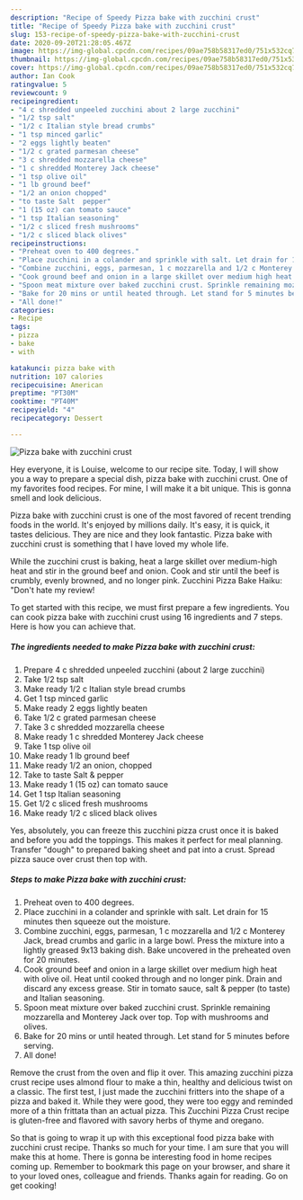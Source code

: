 ```yaml
---
description: "Recipe of Speedy Pizza bake with zucchini crust"
title: "Recipe of Speedy Pizza bake with zucchini crust"
slug: 153-recipe-of-speedy-pizza-bake-with-zucchini-crust
date: 2020-09-20T21:28:05.467Z
image: https://img-global.cpcdn.com/recipes/09ae758b58317ed0/751x532cq70/pizza-bake-with-zucchini-crust-recipe-main-photo.jpg
thumbnail: https://img-global.cpcdn.com/recipes/09ae758b58317ed0/751x532cq70/pizza-bake-with-zucchini-crust-recipe-main-photo.jpg
cover: https://img-global.cpcdn.com/recipes/09ae758b58317ed0/751x532cq70/pizza-bake-with-zucchini-crust-recipe-main-photo.jpg
author: Ian Cook
ratingvalue: 5
reviewcount: 9
recipeingredient:
- "4 c shredded unpeeled zucchini about 2 large zucchini"
- "1/2 tsp salt"
- "1/2 c Italian style bread crumbs"
- "1 tsp minced garlic"
- "2 eggs lightly beaten"
- "1/2 c grated parmesan cheese"
- "3 c shredded mozzarella cheese"
- "1 c shredded Monterey Jack cheese"
- "1 tsp olive oil"
- "1 lb ground beef"
- "1/2 an onion chopped"
- "to taste Salt  pepper"
- "1 (15 oz) can tomato sauce"
- "1 tsp Italian seasoning"
- "1/2 c sliced fresh mushrooms"
- "1/2 c sliced black olives"
recipeinstructions:
- "Preheat oven to 400 degrees."
- "Place zucchini in a colander and sprinkle with salt. Let drain for 15 minutes then squeeze out the moisture."
- "Combine zucchini, eggs, parmesan, 1 c mozzarella and 1/2 c Monterey Jack, bread crumbs and garlic in a large bowl. Press the mixture into a lightly greased 9x13 baking dish. Bake uncovered in the preheated oven for 20 minutes."
- "Cook ground beef and onion in a large skillet over medium high heat with olive oil. Heat until cooked through and no longer pink. Drain and discard any excess grease. Stir in tomato sauce, salt &amp; pepper (to taste) and Italian seasoning."
- "Spoon meat mixture over baked zucchini crust. Sprinkle remaining mozzarella and Monterey Jack over top. Top with mushrooms and olives."
- "Bake for 20 mins or until heated through. Let stand for 5 minutes before serving."
- "All done!"
categories:
- Recipe
tags:
- pizza
- bake
- with

katakunci: pizza bake with 
nutrition: 107 calories
recipecuisine: American
preptime: "PT30M"
cooktime: "PT40M"
recipeyield: "4"
recipecategory: Dessert

---
```



![Pizza bake with zucchini crust](https://img-global.cpcdn.com/recipes/09ae758b58317ed0/751x532cq70/pizza-bake-with-zucchini-crust-recipe-main-photo.jpg)

Hey everyone, it is Louise, welcome to our recipe site. Today, I will show you a way to prepare a special dish, pizza bake with zucchini crust. One of my favorites food recipes. For mine, I will make it a bit unique. This is gonna smell and look delicious.

Pizza bake with zucchini crust is one of the most favored of recent trending foods in the world. It's enjoyed by millions daily. It's easy, it is quick, it tastes delicious. They are nice and they look fantastic. Pizza bake with zucchini crust is something that I have loved my whole life.

While the zucchini crust is baking, heat a large skillet over medium-high heat and stir in the ground beef and onion. Cook and stir until the beef is crumbly, evenly browned, and no longer pink. Zucchini Pizza Bake Haiku: &#34;Don&#39;t hate my review!


To get started with this recipe, we must first prepare a few ingredients. You can cook pizza bake with zucchini crust using 16 ingredients and 7 steps. Here is how you can achieve that.

<!--inarticleads1-->

##### The ingredients needed to make Pizza bake with zucchini crust:

1. Prepare 4 c shredded unpeeled zucchini (about 2 large zucchini)
1. Take 1/2 tsp salt
1. Make ready 1/2 c Italian style bread crumbs
1. Get 1 tsp minced garlic
1. Make ready 2 eggs lightly beaten
1. Take 1/2 c grated parmesan cheese
1. Take 3 c shredded mozzarella cheese
1. Make ready 1 c shredded Monterey Jack cheese
1. Take 1 tsp olive oil
1. Make ready 1 lb ground beef
1. Make ready 1/2 an onion, chopped
1. Take to taste Salt &amp; pepper
1. Make ready 1 (15 oz) can tomato sauce
1. Get 1 tsp Italian seasoning
1. Get 1/2 c sliced fresh mushrooms
1. Make ready 1/2 c sliced black olives


Yes, absolutely, you can freeze this zucchini pizza crust once it is baked and before you add the toppings. This makes it perfect for meal planning. Transfer &#34;dough&#34; to prepared baking sheet and pat into a crust. Spread pizza sauce over crust then top with. 

<!--inarticleads2-->

##### Steps to make Pizza bake with zucchini crust:

1. Preheat oven to 400 degrees.
1. Place zucchini in a colander and sprinkle with salt. Let drain for 15 minutes then squeeze out the moisture.
1. Combine zucchini, eggs, parmesan, 1 c mozzarella and 1/2 c Monterey Jack, bread crumbs and garlic in a large bowl. Press the mixture into a lightly greased 9x13 baking dish. Bake uncovered in the preheated oven for 20 minutes.
1. Cook ground beef and onion in a large skillet over medium high heat with olive oil. Heat until cooked through and no longer pink. Drain and discard any excess grease. Stir in tomato sauce, salt &amp; pepper (to taste) and Italian seasoning.
1. Spoon meat mixture over baked zucchini crust. Sprinkle remaining mozzarella and Monterey Jack over top. Top with mushrooms and olives.
1. Bake for 20 mins or until heated through. Let stand for 5 minutes before serving.
1. All done!


Remove the crust from the oven and flip it over. This amazing zucchini pizza crust recipe uses almond flour to make a thin, healthy and delicious twist on a classic. The first test, I just made the zucchini fritters into the shape of a pizza and baked it. While they were good, they were too eggy and reminded more of a thin frittata than an actual pizza. This Zucchini Pizza Crust recipe is gluten-free and flavored with savory herbs of thyme and oregano. 

So that is going to wrap it up with this exceptional food pizza bake with zucchini crust recipe. Thanks so much for your time. I am sure that you will make this at home. There is gonna be interesting food in home recipes coming up. Remember to bookmark this page on your browser, and share it to your loved ones, colleague and friends. Thanks again for reading. Go on get cooking!
